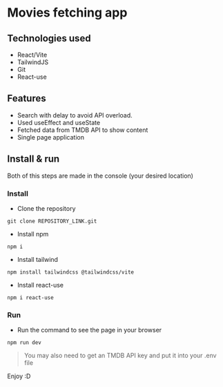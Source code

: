 # Movies fetching app

## Technologies used
- React/Vite
- TailwindJS
- Git
- React-use

## Features
- Search with delay to avoid API overload.
- Used useEffect and useState
- Fetched data from TMDB API to show content
- Single page application

## Install & run
Both of this steps are made in the console (your desired location)
### Install

- Clone the repository
```console
git clone REPOSITORY_LINK.git
```
- Install npm
```console
npm i
```
- Install tailwind
```console
npm install tailwindcss @tailwindcss/vite
```
- Install react-use
```console
npm i react-use
```
### Run
- Run the command to see the page in your browser
```console
npm run dev
```

> You may also need to get an TMDB API key and put it into your .env file

Enjoy :D